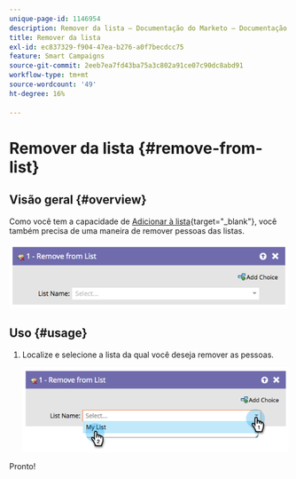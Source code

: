 ```yaml
---
unique-page-id: 1146954
description: Remover da lista — Documentação do Marketo — Documentação do produto
title: Remover da lista
exl-id: ec837329-f904-47ea-b276-a0f7becdcc75
feature: Smart Campaigns
source-git-commit: 2eeb7ea7fd43ba75a3c802a91ce07c90dc8abd91
workflow-type: tm+mt
source-wordcount: '49'
ht-degree: 16%

---
```


# Remover da lista {#remove-from-list}

## Visão geral {#overview}

Como você tem a capacidade de [Adicionar à lista](/help/marketo/product-docs/core-marketo-concepts/smart-campaigns/flow-actions/add-to-list.md){target="_blank"}, você também precisa de uma maneira de remover pessoas das listas.

![](assets/image2014-9-22-10-3a44-3a3.png)

## Uso {#usage}

1. Localize e selecione a lista da qual você deseja remover as pessoas.

   ![](assets/image2014-9-22-10-3a44-3a7.png)

Pronto!

